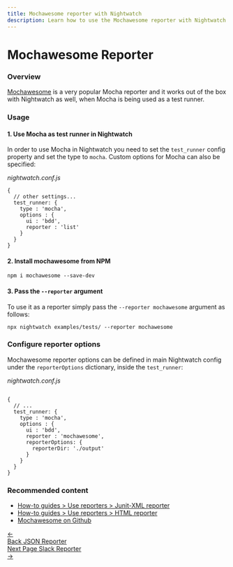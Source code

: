 ```yaml
---
title: Mochawesome reporter with Nightwatch
description: Learn how to use the Mochawesome reporter with Nightwatch
---
```


<div class="page-header"><h1>Mochawesome Reporter</h1></div>

### Overview
[Mochawesome](https://github.com/adamgruber/mochawesome) is a very popular Mocha reporter and it works out of the box with Nightwatch as well, when Mocha is being used as a test runner.

### Usage

#### 1. Use Mocha as test runner in Nightwatch  
In order to use Mocha in Nightwatch you need to set the `test_runner` config property and set the type to `mocha`. Custom options for Mocha can also be specified:

<div class="sample-test"><i>nightwatch.conf.js</i><pre class="line-numbers"><code class="language-javascript">{
  // other settings...
  test_runner: {
    type : 'mocha',
    options : {
      ui : 'bdd',
      reporter : 'list'
    }
  }
}
</code></pre></div>

#### 2. Install mochawesome from NPM

<div class="sample-test"><pre><code class="language-bash">npm i mochawesome --save-dev</code></pre></div>

#### 3. Pass the `--reporter` argument

To use it as a reporter simply pass the `--reporter mochawesome` argument as follows:

<div class="sample-test"><pre><code class="language-bash">npx nightwatch examples/tests/ --reporter mochawesome</code></pre></div>

### Configure reporter options
Mochawesome reporter options can be defined in main Nightwatch config under the `reporterOptions` dictionary, inside the `test_runner`:

<div class="sample-test"><i>nightwatch.conf.js</i><pre class="line-numbers"><code class="language-javascript">
{
  // ...
  test_runner: {
    type : 'mocha',
    options : {
      ui : 'bdd',
      reporter : 'mochawesome',
      reporterOptions: {
        reporterDir: './output'
      }
    }
  }
}
</code></pre></div>

### Recommended content
- [How-to guides > Use reporters > Junit-XML reporter](/guide/reporters/use-junit-reporter.html)
- [How-to guides > Use reporters > HTML reporter](/guide/reporters/use-html-reporter.html) 
- [Mochawesome on Github](https://github.com/adamgruber/mochawesome)

<div class="doc-pagination pt-40">
  <div class="previous">
    <a href="/guide/reporters/use-json-reporter.html">
      <span>←</span>
        <div class="d-flex flex-column">
          <span class="smallT">Back</span>
          <span class="bigT">JSON Reporter</span>
        </div>
    </a>
  </div>
  <div class="next">
    <a href="/guide/reporters/use-slack-reporter.html">
        <div class="d-flex flex-column">
          <span class="smallT">Next Page</span>
          <span class="bigT">Slack Reporter</span>
        </div>
        <span>→</span>
    </a>
  </div>
</div>
